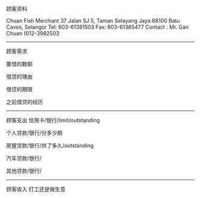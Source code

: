 顾客资料

Chuan Fish Merchant 37 Jalan SJ 5, Taman Selayang Jaya 68100 Batu Caves, Selangor Tel: 603-61381503 Fax: 603-61385477 Contact : Mr. Gan Chuan (012-3982503

-----------------
顾客需求


要借的数额

借贷的理由

借贷的期限

之前借贷的经历


--------------
顾客支出
信用卡/银行/limit/outstanding


个人贷款/银行/分多少期

房屋贷款/银行/供了多久/outstanding

汽车贷款/银行/


其他贷款/银行/

-----------
顾客收入
打工还是做生意

